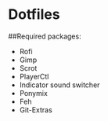 # Dotfiles

##Required packages:
- Rofi
- Gimp
- Scrot
- PlayerCtl
- Indicator sound switcher
- Ponymix
- Feh
- Git-Extras